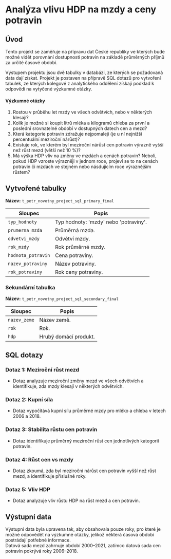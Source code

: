 # Analýza vlivu HDP na mzdy a ceny potravin

## Úvod
Tento projekt se zaměřuje na přípravu dat České republiky ve kterých bude možné vidět porovnání dostupnosti potravin na základě průměrných příjmů za určité časové období.

Výstupem projektu jsou dvě tabulky v databázi, ze kterých se požadovaná data dají získat. 
Projekt je postaven na přípravě SQL dotazů pro vytvoření tabulek, ze kterých kolegové z analytického oddělení získají podklad k odpovědi na vytyčené výzkumné otázky.

#### Výzkumné otázky
1. Rostou v průběhu let mzdy ve všech odvětvích, nebo v některých klesají?
2. Kolik je možné si koupit litrů mléka a kilogramů chleba za první a poslední srovnatelné období v dostupných datech cen a mezd?
3. Která kategorie potravin zdražuje nejpomaleji (je u ní nejnižší percentuální meziroční nárůst)?
4. Existuje rok, ve kterém byl meziroční nárůst cen potravin výrazně vyšší než růst mezd (větší než 10 %)?
5. Má výška HDP vliv na změny ve mzdách a cenách potravin? Neboli, pokud HDP vzroste výrazněji v jednom roce, projeví se to na cenách potravin či mzdách ve stejném nebo násdujícím roce výraznějším růstem?

## Vytvořené tabulky
**Název:** `t_petr_novotny_project_sql_primary_final`

| Sloupec             | Popis                          |
|---------------------|-------------------------------|
| `typ_hodnoty`       | Typ hodnoty: 'mzdy' nebo 'potraviny'. |
| `prumerna_mzda`     | Průměrná mzda.               |
| `odvetvi_mzdy`      | Odvětví mzdy.               |
| `rok_mzdy`          | Rok průměrné mzdy.          |
| `hodnota_potravin`  | Cena potraviny.             |
| `nazev_potraviny`   | Název potraviny.            |
| `rok_potraviny`     | Rok ceny potraviny.         |

### Sekundární tabulka
**Název:** `t_petr_novotny_project_sql_secondary_final`

| Sloupec       | Popis                     |
|---------------|---------------------------|
| `nazev_zeme`  | Název země.              |
| `rok`         | Rok.                     |
| `hdp`         | Hrubý domácí produkt.    |


## SQL dotazy
### Dotaz 1: Meziroční růst mezd
- Dotaz analyzuje meziroční změny mezd ve všech odvětvích a identifikuje, zda mzdy klesají v některých odvětvích.

### Dotaz 2: Kupní síla
- Dotaz vypočítává kupní sílu průměrné mzdy pro mléko a chleba v letech 2006 a 2018.

### Dotaz 3: Stabilita růstu cen potravin
- Dotaz identifikuje průměrný meziroční růst cen jednotlivých kategorií potravin.

### Dotaz 4: Růst cen vs mzdy
- Dotaz zkoumá, zda byl meziroční nárůst cen potravin vyšší než růst mezd, a identifikuje příslušné roky.

### Dotaz 5: Vliv HDP
- Dotaz analyzuje vliv růstu HDP na růst mezd a cen potravin.

## Výstupní data
Výstupní data byla upravena tak, aby obsahovala pouze roky, pro které je možné odpovědět na výzkumné otázky, jelikož některá časová období postrádají potřebné informace. <br> Datová sada mezd zahrnuje období 2000–2021, zatímco datová sada cen potravin pokrývá roky 2006–2018.
